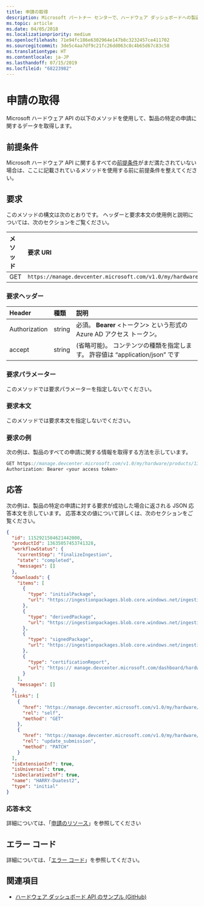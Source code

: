 ```yaml
---
title: 申請の取得
description: Microsoft パートナー センターで、ハードウェア ダッシュボードへの製品の特定の申請に関するデータを取得します。
ms.topic: article
ms.date: 04/05/2018
ms.localizationpriority: medium
ms.openlocfilehash: 71e94fc186e6302964e147b8c3232457ce411702
ms.sourcegitcommit: 3de5c4aa7df9c21fc26dd063c8c4b65d67c83c58
ms.translationtype: HT
ms.contentlocale: ja-JP
ms.lasthandoff: 07/15/2019
ms.locfileid: "68223982"
---
```

# <a name="get-a-submission"></a>申請の取得

Microsoft ハードウェア API の以下のメソッドを使用して、製品の特定の申請に関するデータを取得します。

## <a name="prerequisites"></a>前提条件

Microsoft ハードウェア API に関するすべての[前提条件](dashboard-api.md)がまだ満たされていない場合は、ここに記載されているメソッドを使用する前に前提条件を整えてください。

## <a name="request"></a>要求

このメソッドの構文は次のとおりです。 ヘッダーと要求本文の使用例と説明については、次のセクションをご覧ください。

|メソッド|要求 URI|
|:--|:--|
|GET|`https://manage.devcenter.microsoft.com/v1.0/my/hardware/products/{productID}/submissions/{submissionID}` |

### <a name="request-header"></a>要求ヘッダー

|Header|種類|説明|
|:--|:--|:--|
|Authorization|string|必須。 **Bearer** \<トークン\> という形式の Azure AD アクセス トークン。|
|accept|string|(省略可能)。 コンテンツの種類を指定します。 許容値は “application/json” です|

### <a name="request-parameters"></a>要求パラメーター

このメソッドでは要求パラメーターを指定しないでください。

### <a name="request-body"></a>要求本文

このメソッドでは要求本文を指定しないでください。

### <a name="request-examples"></a>要求の例

次の例は、製品のすべての申請に関する情報を取得する方法を示しています。


```cpp
GET https://manage.devcenter.microsoft.com/v1.0/my/hardware/products/13635057453741329/submissions/1152921504621441930 HTTP/1.1
Authorization: Bearer <your access token>
```

## <a name="response"></a>応答

次の例は、製品の特定の申請に対する要求が成功した場合に返される JSON 応答本文を示しています。 応答本文の値について詳しくは、次のセクションをご覧ください。

```json
{
  "id": 1152921504621442000,
  "productId": 13635057453741328,
  "workflowStatus": {
    "currentStep": "finalizeIngestion",
    "state": "completed",
    "messages": []
  },
  "downloads": {
    "items": [
      {
        "type": "initialPackage",
        "url": "https://ingestionpackages.blob.core.windows.net/ingestion/dc55b8c6-a01c-40b6-b815-cac8bc08812a?sv=2016-05-31&sr=b&sig=ipjW3RsVC75lZrcEZRh9JmTX89L4gTIKkxwqv9F8Axs%3D&se=2018-03-12T15:32:10Z&sp=rl"
      },
      {
        "type": "derivedPackage",
        "url": "https://ingestionpackages.blob.core.windows.net/ingestion/6bd77dbf-a851-46d2-b703-29ea4efae006?sv=2016-05-31&sr=b&sig=O5XQf%2FzMbI2FFt5WwSUJWL1JbWY4JXXPRkCKAnX7IRs%3D&se=2018-03-12T15:32:10Z&sp=rl&rscd=attachment%3B filename%3DShell_1152921504621441930.hlkx"
      },
      {
        "type": "signedPackage",
        "url": "https://ingestionpackages.blob.core.windows.net/ingestion/0b83a294-c1d1-4136-82a1-dd52f51841e3?sv=2016-05-31&sr=b&sig=zTfxKJmaTwpbFol%2FpAKG0QuXJTTxm5aZ0F2wQQI8whc%3D&se=2018-03-12T15:32:10Z&sp=rl"
      },
      {
        "type": "certificationReport",
        "url": "https:// manage.devcenter.microsoft.com/dashboard/hardware/Driver/DownloadCertificationReport/29963920/13635057453741329/1152921504621441930"
      }
    ],
    "messages": []
  },
  "links": [
    {
      "href": "https://manage.devcenter.microsoft.com/v1.0/my/hardware/products/13635057453741329/submissions/1152921504621441930",
      "rel": "self",
      "method": "GET"
    },
    {
      "href": "https://manage.devcenter.microsoft.com/v1.0/my/hardware/products/13635057453741329/submissions/1152921504621441930",
      "rel": "update_submission",
      "method": "PATCH"
    }
  ],
  "isExtensionInf": true,
  "isUniversal": true,
  "isDeclarativeInf": true,
  "name": "HARRY-Duatest2",
  "type": "initial"
}
```

### <a name="response-body"></a>応答本文

詳細については、「[申請のリソース](get-product-data.md#submission-resource)」を参照してください

## <a name="error-codes"></a>エラー コード

詳細については、「[エラー コード](get-product-data.md#error-codes)」を参照してください。

## <a name="see-also"></a>関連項目

- [ハードウェア ダッシュボード API のサンプル (GitHub)](https://aka.ms/hpc_async_api_samples)
